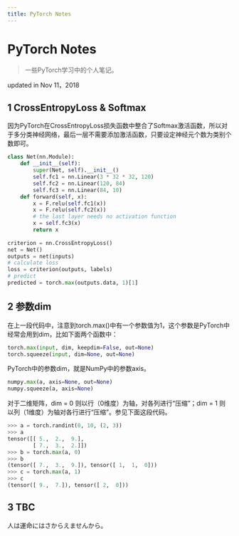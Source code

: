```yaml
---
title: PyTorch Notes
---
```


# PyTorch Notes

> 一些PyTorch学习中的个人笔记。

updated in Nov 11，2018



## 1 CrossEntropyLoss & Softmax

因为PyTorch在CrossEntropyLoss损失函数中整合了Softmax激活函数，所以对于多分类神经网络，最后一层不需要添加激活函数，只要设定神经元个数为类别个数即可。
```python
class Net(nn.Module):
    def __init__(self):
        super(Net, self).__init__()
        self.fc1 = nn.Linear(3 * 32 * 32, 120)
        self.fc2 = nn.Linear(120, 84)
        self.fc3 = nn.Linear(84, 10)
    def forward(self, x):
        x = F.relu(self.fc1(x))
        x = F.relu(self.fc2(x))
        # the last layer needs no activation function
        x = self.fc3(x)
        return x
        
criterion = nn.CrossEntropyLoss()
net = Net()
outputs = net(inputs)
# calculate loss
loss = criterion(outputs, labels)
# predict
predicted = torch.max(outputs.data, 1)[1]
```




## 2 参数dim

在上一段代码中，注意到torch.max()中有一个参数值为1，这个参数是PyTorch中经常会用到dim，比如下面两个函数中：

```python
torch.max(input, dim, keepdim=False, out=None)
torch.squeeze(input, dim=None, out=None)
```
PyTorch中的参数dim，就是NumPy中的参数axis。

```python
numpy.max(a, axis=None, out=None)
numpy.squeeze(a, axis=None)
```
对于二维矩阵，dim = 0 则以行（0维度）为轴，对各列进行“压缩”；dim = 1 则以列（1维度）为轴对各行进行“压缩”。参见下面这段代码。

```python
>>> a = torch.randint(0, 10, (2, 3))
>>> a
tensor([[ 5.,  2.,  9.],
        [ 7.,  3.,  2.]])
>>> b = torch.max(a, 0)
>>> b
(tensor([ 7.,  3.,  9.]), tensor([ 1,  1,  0]))
>>> c = torch.max(a, 1)
>>> c
(tensor([ 9.,  7.]), tensor([ 2,  0]))
```



## 3 TBC

人は運命にはさからえませんから。